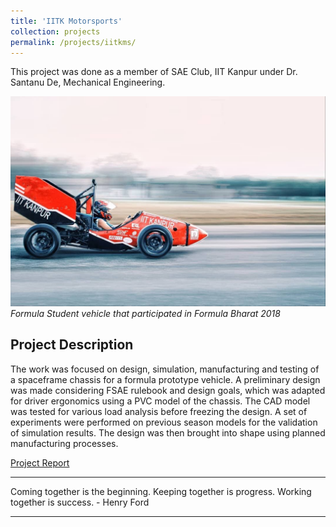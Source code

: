```yaml
---
title: 'IITK Motorsports'
collection: projects
permalink: /projects/iitkms/
---
```


This project was done as a member of SAE Club, IIT Kanpur under Dr. Santanu De, Mechanical Engineering.


![F18 IITKMS](/images/my-car.jpg)
*Formula Student vehicle that participated in Formula Bharat 2018*

Project Description
---
The work was focused on design, simulation, manufacturing and testing of a spaceframe chassis for a formula prototype vehicle. A preliminary design was made considering FSAE rulebook and design goals, which was adapted for driver ergonomics using a PVC model of the chassis. The CAD model was tested for various load analysis before freezing the design. A set of experiments were performed on previous season models for the validation of simulation results. The design was then brought into shape using planned manufacturing processes.

[Project Report](http://exampleurl.com)

---

<!-- If everything seems under control, you're just not going fast enough. - Mario Andretti -->
Coming together is the beginning. Keeping together is progress. Working together is success. - Henry Ford

---
